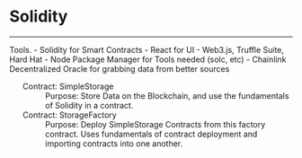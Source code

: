 # Solidity

<hr/>
Tools.
- Solidity for Smart Contracts
- React for UI
- Web3.js, Truffle Suite, Hard Hat
- Node Package Manager for Tools needed (solc, etc)
- Chainlink Decentralized Oracle for grabbing data from better sources
<ul>
<dl>
	<dt>
		Contract: SimpleStorage
	</dt>
	<dd>
		Purpose: Store Data on the Blockchain, and use the fundamentals of Solidity in a contract.
	</dd>
	<dt>
		Contract: StorageFactory
	</dt>
	<dd>
		Purpose: Deploy SimpleStorage Contracts from this factory contract. Uses fundamentals of contract deployment and importing contracts into one another.
	</dd>
</dl>
